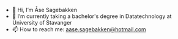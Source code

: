 - 👋 Hi, I’m Åse Sagebakken
- 🌱 I’m currently taking a bachelor's degree in Datatechnology at University of Stavanger
- 📫 How to reach me: aase.sagebakken@hotmail.com
